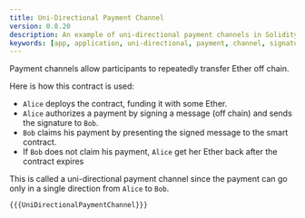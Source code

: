 ```yaml
---
title: Uni-Directional Payment Channel
version: 0.8.20
description: An example of uni-directional payment channels in Solidity
keywords: [app, application, uni-directional, payment, channel, signature, cryptography]
---
```


Payment channels allow participants to repeatedly transfer Ether off chain.

Here is how this contract is used:

-   `Alice` deploys the contract, funding it with some Ether.
-   `Alice` authorizes a payment by signing a message (off chain) and sends the signature to `Bob`.
-   `Bob` claims his payment by presenting the signed message to the smart contract.
-   If `Bob` does not claim his payment, `Alice` get her Ether back after the contract expires

This is called a uni-directional payment channel since the payment can go only in a single direction from `Alice` to `Bob`.

```solidity
{{{UniDirectionalPaymentChannel}}}
```

